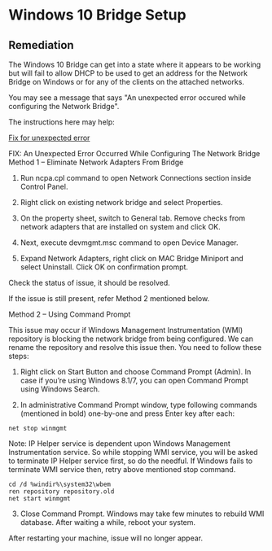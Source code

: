 # Windows 10 Bridge Setup





## Remediation

The Windows 10 Bridge can get into a state where it appears to be working but will fail to allow
DHCP to be used to get an address for the Network Bridge on Windows or for any of the clients
on the attached networks. 

You may see a message that says "An unexpected error occured while configuring the Network Bridge".

The instructions here may help:

[Fix for unexpected error](https://www.kapilarya.com/fix-an-unexpected-error-occurred-while-configuring-the-network-bridge)


FIX: An Unexpected Error Occurred While Configuring The Network Bridge
Method 1 – Eliminate Network Adapters From Bridge
1. Run ncpa.cpl command to open Network Connections section inside Control Panel.

2. Right click on existing network bridge and select Properties.

3. On the property sheet, switch to General tab. Remove checks from network adapters that are installed on system and click OK.

4. Next, execute devmgmt.msc command to open Device Manager.

5. Expand Network Adapters, right click on MAC Bridge Miniport and select Uninstall. Click OK on confirmation prompt.

Check the status of issue, it should be resolved.

If the issue is still present, refer Method 2 mentioned below.

Method 2 – Using Command Prompt

This issue may occur if Windows Management Instrumentation (WMI) repository is blocking the network bridge from being configured. We can rename the repository and resolve this issue then. You need to follow these steps:

1. Right click on Start Button and choose Command Prompt (Admin). In case if you’re using Windows 8.1/7, you can open Command Prompt using Windows Search.

2. In administrative Command Prompt window, type following commands (mentioned in bold) one-by-one and press Enter key after each:
```
net stop winmgmt
```
Note: IP Helper service is dependent upon Windows Management Instrumentation service. So while stopping WMI service, you will be asked to terminate IP Helper service first, so do the needful. If Windows fails to terminate WMI service then, retry above mentioned stop command.
```
cd /d %windir%\system32\wbem
ren repository repository.old
net start winmgmt
```
3. Close Command Prompt. Windows may take few minutes to rebuild WMI database. After waiting a while, reboot your system.

After restarting your machine, issue will no longer appear.
